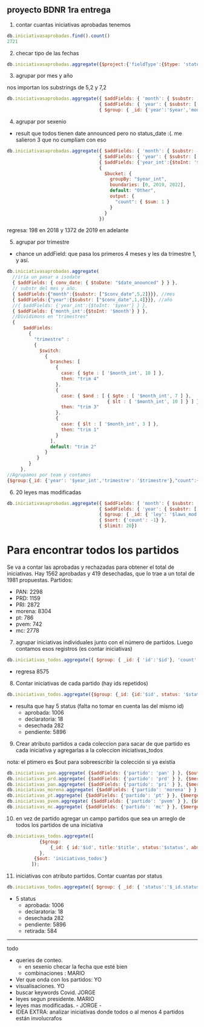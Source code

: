 ## proyecto BDNR 1ra entrega
1. contar cuantas iniciativas aprobadas tenemos
```javascript
db.iniciativasaprobadas.find().count()
2721
```
2. checar tipo de las fechas
```javascript
db.iniciativasaprobadas.aggregate({$project:{'fieldType':{$type: 'status_date'}} })
```

3. agrupar por mes y año

nos importan los substrings de 5,2 y 7,2


```javascript
db.iniciativasaprobadas.aggregate({ $addFields: { 'month': { $substr: ['$date_anounced', 5, 2] } } }, 
                                  { $addFields: { 'year': { $substr: ['$date_anounced', 12, 4] } } }, 
                                  { $group: { _id: {'year':'$year','month':'$month'}, 'count': { $count: {} } } })
```

4. agrupar por sexenio
  - result que todos tienen date announced pero no status_date :(. me salieron 3 que no cumplíam con eso

```javascript
db.iniciativasaprobadas.aggregate({ $addFields: { 'month': { $substr: ['$date_anounced', 5, 2] } } }, 
                                  { $addFields: { 'year': { $substr: ['$date_anounced', 12, 4] } } }, 
                                  { $addFields: {'year_int':{$toInt: '$year'} } },
                                  {
                                    $bucket: {
                                      groupBy: "$year_int",
                                      boundaries: [0, 2019, 2022],
                                      default: "Other",
                                      output: {
                                        "count": { $sum: 1 }
                                      }
                                    }
                                  })
```
regresa: 198 en 2018 y 1372 de 2019 en adelante


5. agrupar por trimestre
  - chance un addField: que pasa los primeros 4 meses y les da trimestre 1, y así. 


```javascript
db.iniciativasaprobadas.aggregate(
  //iría un pasar a isodate
  { $addFields: { conv_date: { $toDate: "$date_anounced" } } },
  // substr del mes y año. 
  { $addFields:{"month":{$substr: ["$conv_date",5,2]}}}, //mes
  { $addFields:{"year":{$substr: ["$conv_date",1,4]}}}, //año
  //{ $addFields: {'year_int':{$toInt: '$year'} } },
  { $addFields: {'month_int':{$toInt: '$month'} } },
  //Dividimons en "trimestres"
  {
      $addFields:
        {
          "trimestre" :
          {
            $switch:
              {
                branches: [
                  {
                    case: { $gte : [ '$month_int', 10 ] },
                    then: "trim 4"
                  },
                  {
                    case: { $and : [ { $gte : [ '$month_int', 7 ] },
                                     { $lt : [ '$month_int', 10 ] } ] },
                    then: "trim 3"
                  },
                  {
                    case: { $lt : [ '$month_int', 3 ] },
                    then: "trim 1"
                  }
                ],
                default: "trim 2"
              }
           }
        }
     },
//Agrupamos por team y contamos
{$group:{_id: {'year': '$year_int','trimestre': '$trimestre'},"count":{$count:{}}}});
```

6. 20 leyes mas modificadas

```javascript
db.iniciativasaprobadas.aggregate({ $addFields: { 'month': { $substr: ['$date_anounced', 5, 2] } } }, 
                                  { $addFields: { 'year': { $substr: ['$date_anounced', 12, 4] } } }, 
                                  { $group: { _id: { 'ley': '$laws_mod' }, 'count': { $count: {} } } },
                                  { $sort: {'count': -1} },
                                  { $limit: 20})
```

# Para encontrar todos los partidos

Se va a contar las aprobadas y rechazadas para obtener el total de iniciativas. 
Hay 1562 aprobadas y 419 desechadas, que lo trae a un total de 1981 propuestas.
Partidos: 
- PAN: 2298
- PRD: 1159
- PRI: 2872
- morena: 8304
- pt: 786
- pvem: 742
- mc: 2778


7. agrupar iniciativas individuales junto con el número de partidos. Luego contamos esos registros (es contar iniciativas)

```javascript
db.iniciativas_todos.aggregate({ $group: { _id: { 'id':'$id'}, 'count': { $count: {} } } }, {$count: 'count'})
```
- regresa 8575

8. Contar iniciativas de cada partido (hay ids repetidos)

```javascript
db.iniciativas_todos.aggregate({$group: {_id: {id:'$id', status: '$status'}} }, { $group: { _id: { 'status':'$status'}, 'count': { $count: {} } } })
```
- resulta que hay 5 status  (falta no tomar en cuenta las del mismo id)
  - aprobada: 1006
  - declaratoria: 18
  - desechada 282
  - pendiente: 5896 

9. Crear atributo partidos a cada coleccion para sacar de que partido es cada iniciativa y agregarlas a la coleccion iniciativas_todos

nota: el ptimero es $out para sobreescribir la colección si ya existía

```javascript
db.iniciativas_pan.aggregate( {$addFields: {'partido': 'pan' } }, {$out: 'iniciativas_todos'} )
db.iniciativas_prd.aggregate( {$addFields: {'partido': 'prd' } }, {$merge: {into: 'iniciativas_todos'} } )
db.iniciativas_pan.aggregate( {$addFields: {'partido': 'pri' } }, {$merge: {into: 'iniciativas_todos'} } )
db.iniciativas_morena.aggregate( {$addFields: {'partido': 'morena' } }, {$merge: {into: 'iniciativas_todos'} } )
db.iniciativas_pt.aggregate( {$addFields: {'partido': 'pt' } }, {$merge: {into: 'iniciativas_todos'} } )
db.iniciativas_pvem.aggregate( {$addFields: {'partido': 'pvem' } }, {$merge: {into: 'iniciativas_todos'} } )
db.iniciativas_mc.aggregate( {$addFields: {'partido': 'mc' } }, {$merge: {into: 'iniciativas_todos'} } )
```

10. en vez de partido agregar un campo partidos que sea un arreglo de todos los partidos de una iniciativa

```javascript
db.iniciativas_todos.aggregate([
         	{$group: 
         		{_id: { id:'$id', title:'$title', status:'$status', abstract:'$abstract'}, partidos: { $addToSet: "$partido" } }
         	},
          {$out: 'iniciativas_todos'}
         ]);
```
11. iniciativas con atributo partidos. Contar cuantas por status

```javascript
db.iniciativas_todos.aggregate({ $group: { _id: { 'status':'$_id.status'}, 'count': { $count: {} } } })
```

- 5 status
  - aprobada: 1006
  - declaratoria: 18
  - desechada 282
  - pendiente: 5896
  - retirada: 584 

- ----


todo
- queries de conteo. 
  - en sexenio checar la fecha que esté bien
  - combinaciones : MARIO
- Ver que onda con los partidos: YO
- visualisaciones. YO
- buscar keywords Covid. JORGE
- leyes segun presidente. MARIO
- leyes mas modificadas. - JORGE -
- IDEA EXTRA: analizar iniciativas donde todos o al menos 4 partidos están involucrafos
